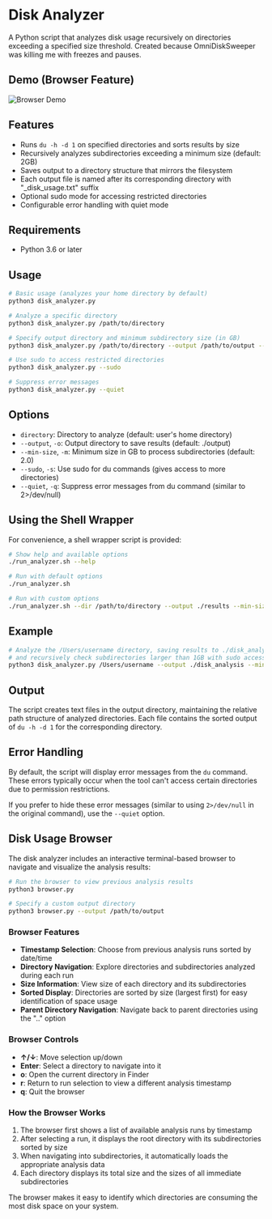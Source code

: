 # Disk Analyzer

A Python script that analyzes disk usage recursively on directories exceeding a specified size threshold.
Created because OmniDiskSweeper was killing me with freezes and pauses.

## Demo (Browser Feature)

![Browser Demo](browser.gif)


## Features

- Runs `du -h -d 1` on specified directories and sorts results by size
- Recursively analyzes subdirectories exceeding a minimum size (default: 2GB)
- Saves output to a directory structure that mirrors the filesystem
- Each output file is named after its corresponding directory with "_disk_usage.txt" suffix
- Optional sudo mode for accessing restricted directories
- Configurable error handling with quiet mode

## Requirements

- Python 3.6 or later

## Usage

```bash
# Basic usage (analyzes your home directory by default)
python3 disk_analyzer.py

# Analyze a specific directory
python3 disk_analyzer.py /path/to/directory

# Specify output directory and minimum subdirectory size (in GB)
python3 disk_analyzer.py /path/to/directory --output /path/to/output --min-size 1.5

# Use sudo to access restricted directories
python3 disk_analyzer.py --sudo

# Suppress error messages
python3 disk_analyzer.py --quiet
```

## Options

- `directory`: Directory to analyze (default: user's home directory)
- `--output`, `-o`: Output directory to save results (default: ./output)
- `--min-size`, `-m`: Minimum size in GB to process subdirectories (default: 2.0)
- `--sudo`, `-s`: Use sudo for du commands (gives access to more directories)
- `--quiet`, `-q`: Suppress error messages from du command (similar to 2>/dev/null)

## Using the Shell Wrapper

For convenience, a shell wrapper script is provided:

```bash
# Show help and available options
./run_analyzer.sh --help

# Run with default options
./run_analyzer.sh

# Run with custom options
./run_analyzer.sh --dir /path/to/directory --output ./results --min-size 1.0 --sudo --quiet
```

## Example

```bash
# Analyze the /Users/username directory, saving results to ./disk_analysis
# and recursively check subdirectories larger than 1GB with sudo access
python3 disk_analyzer.py /Users/username --output ./disk_analysis --min-size 1 --sudo
```

## Output

The script creates text files in the output directory, maintaining the relative path structure of analyzed directories. Each file contains the sorted output of `du -h -d 1` for the corresponding directory.

## Error Handling

By default, the script will display error messages from the `du` command. These errors typically occur when the tool can't access certain directories due to permission restrictions.

If you prefer to hide these error messages (similar to using `2>/dev/null` in the original command), use the `--quiet` option. 

## Disk Usage Browser

The disk analyzer includes an interactive terminal-based browser to navigate and visualize the analysis results:

```bash
# Run the browser to view previous analysis results
python3 browser.py

# Specify a custom output directory
python3 browser.py --output /path/to/output
```

### Browser Features

- **Timestamp Selection**: Choose from previous analysis runs sorted by date/time
- **Directory Navigation**: Explore directories and subdirectories analyzed during each run
- **Size Information**: View size of each directory and its subdirectories
- **Sorted Display**: Directories are sorted by size (largest first) for easy identification of space usage
- **Parent Directory Navigation**: Navigate back to parent directories using the ".." option

### Browser Controls

- **↑/↓**: Move selection up/down
- **Enter**: Select a directory to navigate into it
- **o**: Open the current directory in Finder
- **r**: Return to run selection to view a different analysis timestamp
- **q**: Quit the browser

### How the Browser Works

1. The browser first shows a list of available analysis runs by timestamp
2. After selecting a run, it displays the root directory with its subdirectories sorted by size
3. When navigating into subdirectories, it automatically loads the appropriate analysis data
4. Each directory displays its total size and the sizes of all immediate subdirectories

The browser makes it easy to identify which directories are consuming the most disk space on your system. 